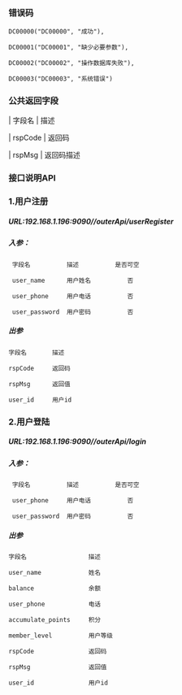 ### 错误码
    DC00000("DC00000", "成功"),
        
    DC00001("DC00001", "缺少必要参数"),
        
    DC00002("DC00002", "操作数据库失败"),
        
    DC00003("DC00003", "系统错误")
### 公共返回字段
| 字段名      | 描述     

| rspCode    | 返回码  

| rspMsg     | 返回码描述    


### 接口说明API
### 1.用户注册
##### URL:192.168.1.196:9090//outerApi/userRegister

##### 入参：

     字段名          描述          是否可空
     
     user_name      用户姓名          否   
     
     user_phone     用户电话          否   
     
     user_password  用户密码          否

##### 出参
    
    字段名       描述         
     
    rspCode     返回码
        
    rspMsg      返回值
        
    user_id     用户id

### 2.用户登陆
##### URL:192.168.1.196:9090//outerApi/login

##### 入参：

     字段名          描述          是否可空
     
     user_phone     用户电话          否   
     
     user_password  用户密码          否

##### 出参
    
    字段名                 描述     
        
    user_name             姓名
        
    balance               余额
        
    user_phone            电话    
        
    accumulate_points     积分
        
    member_level          用户等级
        
    rspCode               返回码
        
    rspMsg                返回值
        
    user_id               用户id
